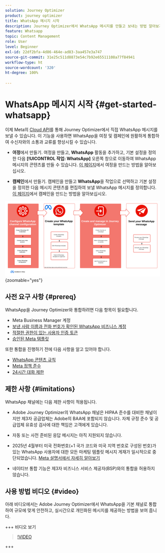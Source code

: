 ```yaml
---
solution: Journey Optimizer
product: journey optimizer
title: WhatsApp 메시지 시작
description: Journey Optimizer에서 WhatsApp 메시지를 만들고 보내는 방법 알아보기
feature: Whatsapp
topic: Content Management
role: User
level: Beginner
exl-id: 22df2bfa-4d86-464e-ad83-3aa457e3a747
source-git-commit: 31e25c511d8873e54c7b92e65511108a77f84941
workflow-type: ht
source-wordcount: '320'
ht-degree: 100%

---
```


# WhatsApp 메시지 시작 {#get-started-whatsapp}

이제 Meta의 [Cloud API](https://developers.facebook.com/docs/whatsapp/cloud-api/)를 통해 Journey Optimizer에서 직접 WhatsApp 메시지를 보낼 수 있습니다. 이 기능을 사용하면 WhatsApp을 여정 및 캠페인에 원활하게 통합하여 수신자와의 소통과 교류를 향상시킬 수 있습니다.

* **여정**&#x200B;에서 만들기. 여정을 만들고, **WhatsApp** 활동을 추가하고, 기본 설정을 정의한 다음 **[!UICONTROL 작업: WhatsApp]** 오른쪽 창으로 이동하여 WhatsApp 메시지의 콘텐츠를 만들 수 있습니다. [이 페이지](../building-journeys/journey-gs.md)에서 여정을 만드는 방법을 알아보십시오.

* **캠페인**&#x200B;에서 만들기. 캠페인을 만들고 **WhatsApp**&#x200B;을 작업으로 선택하고 기본 설정을 정의한 다음 메시지 콘텐츠를 편집하여 보낼 WhatsApp 메시지를 정의합니다. [이 페이지](../campaigns/create-campaign.md#configure)에서 캠페인을 만드는 방법을 알아보십시오.

![](assets/do-not-localize/whatsapp-beta.png){zoomable="yes"}

## 사전 요구 사항 {#prereq}

WhatsApp을 Journey Optimizer와 통합하려면 다음 항목이 필요합니다.

* Meta Business Manager 계정
* [보낸 사람 이름과 전화 번호가 확인된 WhatsApp 비즈니스 계정](https://developers.facebook.com/docs/whatsapp/overview/business-accounts/)
* [적절한 권한이 있는 사용자 인증 토큰](https://developers.facebook.com/blog/post/2022/12/05/auth-tokens/)
* [승인된 Meta 템플릿](https://developers.facebook.com/docs/whatsapp/message-templates/guidelines/)

또한 통합을 진행하기 전에 다음 사항을 알고 있어야 합니다.

* [WhatsApp 콘텐츠 규칙](https://www.whatsapp.com/legal/messaging-guidelines)
* [Meta 정책 준수](https://www.whatsapp.com/legal)
* [24시간 대화 제한](https://developers.facebook.com/docs/whatsapp/messaging-limits/)

## 제한 사항 {#limitations}

WhatsApp 채널에는 다음 제한 사항이 적용됩니다.

* Adobe Journey Optimizer의 WhatsApp 채널은 HIPAA 준수를 대비한 채널이지만 제3자 공급업체는 Adobe의 BAA에 포함되지 않습니다. 자체 규정 준수 및 공급업체 유효성 검사에 대한 책임은 고객에게 있습니다.

* 자동 또는 사전 준비된 응답 메시지는 아직 지원되지 않습니다.

* 2025년 4월부터 미국 전화번호(+1 국가 코드와 미국 지역 번호로 구성된 번호)가 있는 WhatsApp 사용자에 대한 모든 마케팅 템플릿 메시지 게재가 일시적으로 중단되었습니다. [Meta 설명서에서 자세히 알아보기](https://developers.facebook.com/docs/whatsapp/cloud-api/guides/send-message-templates#per-user-marketing-template-message-limits)

* 네이티브 통합 기능은 제3자 비즈니스 서비스 제공자(BSP)와의 통합을 허용하지 않습니다.

## 사용 방법 비디오 {#video}

아래 비디오에서는 Adobe Journey Optimizer에서 WhatsApp을 기본 채널로 통합하여 규모에 맞게 안전하고, 실시간으로 개인화된 메시지를 제공하는 방법을 보여 줍니다.

+++ 비디오 보기

>[!VIDEO](https://video.tv.adobe.com/v/3470244?learn=on)

+++

